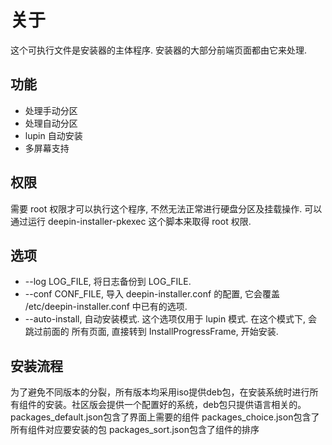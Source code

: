 # 关于
这个可执行文件是安装器的主体程序. 安装器的大部分前端页面都由它来处理.

## 功能
* 处理手动分区
* 处理自动分区
* lupin 自动安装
* 多屏幕支持

## 权限
需要 root 权限才可以执行这个程序, 不然无法正常进行硬盘分区及挂载操作.
可以通过运行 deepin-installer-pkexec 这个脚本来取得 root 权限.

## 选项
* --log LOG_FILE, 将日志备份到 LOG_FILE.
* --conf CONF_FILE, 导入 deepin-installer.conf 的配置, 它会覆盖
 /etc/deepin-installer.conf 中已有的选项.
* --auto-install, 自动安装模式. 这个选项仅用于 lupin 模式. 在这个模式下, 会跳过前面的
 所有页面, 直接转到 InstallProgressFrame, 开始安装.

## 安装流程
为了避免不同版本的分裂，所有版本均采用iso提供deb包，在安装系统时进行所有组件的安装。社区版会提供一个配置好的系统，deb包只提供语言相关的。
packages_default.json包含了界面上需要的组件
packages_choice.json包含了所有组件对应要安装的包
packages_sort.json包含了组件的排序
